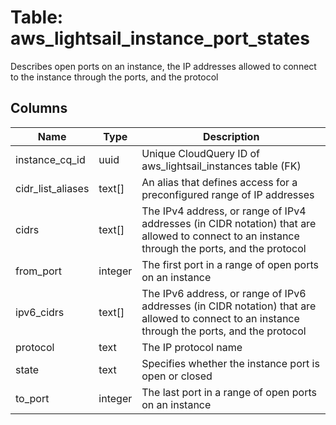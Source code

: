 
# Table: aws_lightsail_instance_port_states
Describes open ports on an instance, the IP addresses allowed to connect to the instance through the ports, and the protocol
## Columns
| Name        | Type           | Description  |
| ------------- | ------------- | -----  |
|instance_cq_id|uuid|Unique CloudQuery ID of aws_lightsail_instances table (FK)|
|cidr_list_aliases|text[]|An alias that defines access for a preconfigured range of IP addresses|
|cidrs|text[]|The IPv4 address, or range of IPv4 addresses (in CIDR notation) that are allowed to connect to an instance through the ports, and the protocol|
|from_port|integer|The first port in a range of open ports on an instance|
|ipv6_cidrs|text[]|The IPv6 address, or range of IPv6 addresses (in CIDR notation) that are allowed to connect to an instance through the ports, and the protocol|
|protocol|text|The IP protocol name|
|state|text|Specifies whether the instance port is open or closed|
|to_port|integer|The last port in a range of open ports on an instance|
